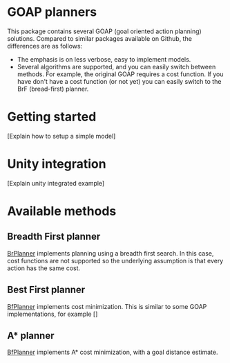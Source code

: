 # GOAP planners

This package contains several GOAP (goal oriented action planning) solutions. Compared to similar packages available on Github, the differences are as follows:

- The emphasis is on less verbose, easy to implement models.
- Several algorithms are supported, and you can easily switch between methods. For example, the original GOAP requires a cost function. If you have don't have a cost function (or not yet) you can easily switch to the BrF (bread-first) planner.

# Getting started

[Explain how to setup a simple model]

# Unity integration

[Explain unity integrated example]

# Available methods

## Breadth First planner

[BrPlanner](Documentation/Breadth-First.md) implements planning using a breadth first search. In this case, cost functions are not supported so the underlying assumption is that every action has the same cost.

## Best First planner

[BfPlanner](Documentation/Best-First.md) implements cost minimization. This is similar to some GOAP implementations, for example []

## A* planner

[BfPlanner](Documentation/Best-First.md) implements A* cost minimization, with a goal distance estimate.
